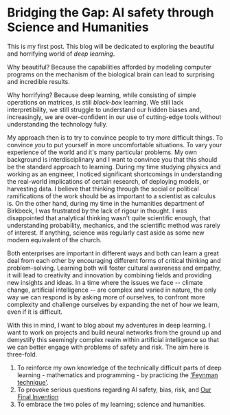 # Bridging the Gap: AI safety through Science and Humanities

This is my first post. This blog will be dedicated to exploring the beautiful and horrifying world of _deep learning_. 


Why beautiful? Because the capabilities afforded by modeling computer programs on the mechanism of the biological brain can lead to surprising and incredible results. 


Why horrifying? Because deep learning, while consisting of simple operations on matrices, is still _black-box_ learning. We still lack interpretibility, we still struggle to understand our hidden biases and, increasingly, we are over-confident in our use of cutting-edge tools without understanding the technology fully.


My approach then is to try to convince people to try _more_ difficult things. To convince _you_ to put yourself in more uncomfortable situations. To vary your experience of the world and it's many particular problems. My own background is interdisciplinary and I want to convince you that this should be the standard approach to learning. During my time studying physics and working as an engineer, I noticed significant shortcomings in understanding the real-world implications of certain research, of deploying models, or harvesting data. I believe that thinking through the social or political ramifications of the work should be as important to a scientist as calculus is. On the other hand, during my time in the humanities department of Birkbeck, I was frustrated by the lack of rigour in thought. I was disappointed that analytical thinking wasn't quite scientific enough, that understanding probability, mechanics, and the scientific method was rarely of interest. If anything, science was regularly cast aside as some new modern equivalent of the church.


Both enterprises are important in different ways and both can learn a great deal from each other by encouraging different forms of critical thinking and problem-solving. Learning both will foster cultural awareness and empathy, it will lead to creativity and innovation by combining fields and providing new insights and ideas. In a time where the issues we face -- climate change, artificial intelligence -- are complex and varied in nature, the only way we can respond is by asking more of ourselves, to confront more complexity and challenge ourselves by expanding the net of how we learn, even if it is difficult.


With this in mind, I want to blog about my adventures in deep learning. I want to work on projects and build neural networks from the ground up and demystify this seemingly complex realm within artificial intelligence so that we can better engage with problems of safety and risk. The aim here is three-fold. 


1. To reinforce my own knowledge of the technically difficult parts of deep learning - mathematics and programming - by practicing the ['Feynman technique'](https://blog.doist.com/feynman-technique/).
2. To provoke serious questions regarding AI safety, bias, risk, and [Our Final Invention](https://en.wikipedia.org/wiki/Our_Final_Invention)
3. To embrace the two poles of my learning; science and humanities.


